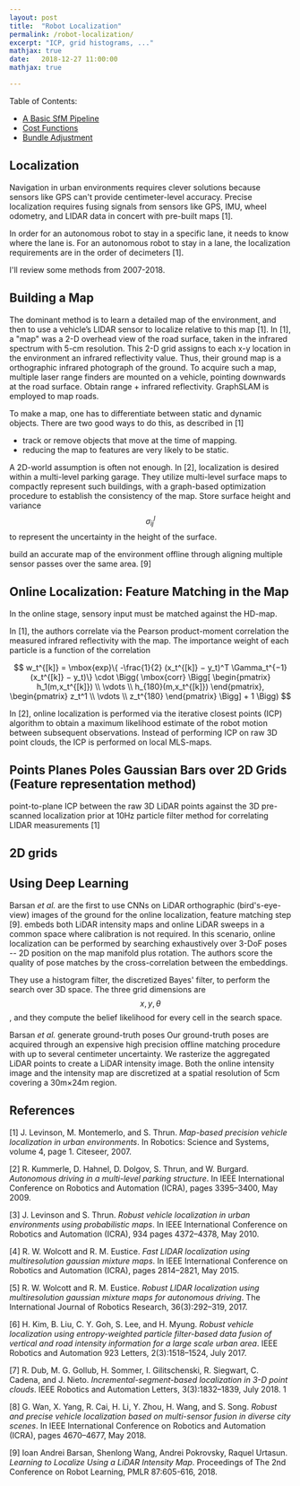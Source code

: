 ```yaml
---
layout: post
title:  "Robot Localization"
permalink: /robot-localization/
excerpt: "ICP, grid histograms, ..."
mathjax: true
date:   2018-12-27 11:00:00
mathjax: true

---
```

Table of Contents:
- [A Basic SfM Pipeline](#sfmpipeline)
- [Cost Functions](#costfunctions)
- [Bundle Adjustment](#bundleadjustment)

<a name='sfmpipeline'></a>

## Localization

Navigation in urban environments requires clever solutions because sensors like GPS can't provide centimeter-level accuracy.  Precise localization requires fusing signals from sensors like GPS, IMU, wheel odometry, and LIDAR data in concert with pre-built maps [1].

In order for an autonomous robot to stay in a specific lane, it needs to know where the lane is. For an autonomous robot to stay in a lane, the localization requirements are in the order of decimeters [1].

I'll review some methods from 2007-2018.

## Building a Map

The dominant method is to learn a detailed map of the environment, and then to use a vehicle’s LIDAR sensor to localize relative to this map [1]. In [1], a "map" was a 2-D overhead view of the road surface, taken in the infrared spectrum with 5-cm resolution. This 2-D grid assigns to each x-y location in the environment an infrared reflectivity value. Thus, their ground map is a orthographic infrared photograph of the ground. To acquire such a map, multiple laser range finders are mounted on a vehicle, pointing downwards at the road surface. Obtain range + infrared reflectivity. GraphSLAM is employed to map roads.

To make a map, one has to differentiate between static and dynamic objects. There are two good ways to do this, as described in [1]
- track or remove objects that move at the time of mapping.
- reducing the map to features are very likely to be static. 

A 2D-world assumption is often not enough. In [2], localization is desired within a multi-level parking garage. They utilize multi-level surface maps to compactly represent such buildings, with a graph-based optimization procedure to establish the consistency of the map. Store surface height and variance $$\sigma_{ij}^{l}$$ to represent the uncertainty in the height of the surface. 

build an accurate map of the environment offline through aligning multiple
sensor passes over the same area. [9]


## Online Localization: Feature Matching in the Map

In the online stage, sensory input must be matched against the HD-map.

In [1], the authors correlate via the Pearson product-moment correlation the measured infrared reflectivity with the map. The importance weight of each particle is a function of the correlation

$$
w_t^{[k]} = \mbox{exp}\{ -\frac{1}{2} (x_t^{[k]} − y_t)^T \Gamma_t^{−1} (x_t^{[k]} − y_t)\} \cdot \Bigg( \mbox{corr} \Bigg[ \begin{pmatrix} h_1(m,x_t^{[k]}) \\ \vdots \\ h_{180}(m,x_t^{[k]}) \end{pmatrix}, \begin{pmatrix} z_t^1 \\ \vdots \\ z_t^{180} \end{pmatrix} \Bigg] + 1 \Bigg)
$$

In [2], online localization is performed via the iterative closest points (ICP) algorithm to obtain a maximum likelihood estimate of the robot motion between subsequent observations. Instead of performing ICP on raw 3D point clouds, the ICP is performed on local MLS-maps.

## Points Planes Poles Gaussian Bars over 2D Grids (Feature representation method)

 point-to-plane ICP between the raw 3D LiDAR points against the 3D pre-scanned localization prior at 10Hz
particle filter method for correlating LIDAR measurements [1]


## 2D grids

## Using Deep Learning

Barsan *et al.* are the first to use CNNs on LiDAR orthographic (bird's-eye-view) images of the ground for the online localization, feature matching step [9].  embeds both LiDAR intensity maps
and online LiDAR sweeps in a common space where calibration is not required. In this scenario, online localization can be performed by searching exhaustively over 3-DoF poses -- 2D position on the map manifold plus rotation. The authors score the quality of pose matches by the cross-correlation between the embeddings.

They use a histogram filter, the discretized Bayes' filter, to perform the search over 3D space. The three grid dimensions are $$x,y,\theta$$, and they compute the belief likelihood for every cell in the search space.

Barsan *et al.* generate ground-truth poses 
Our ground-truth poses are acquired through an expensive high
precision offline matching procedure with up to several centimeter uncertainty. We rasterize the
aggregated LiDAR points to create a LiDAR intensity image. Both the online intensity image and
the intensity map are discretized at a spatial resolution of 5cm covering a 30m×24m region.


## References

[1] J. Levinson, M. Montemerlo, and S. Thrun. *Map-based precision vehicle localization in urban environments*. In Robotics: Science and Systems, volume 4, page 1. Citeseer, 2007.

[2] R. Kummerle, D. Hahnel, D. Dolgov, S. Thrun, and W. Burgard. *Autonomous driving in a multi-level parking structure*. In IEEE International Conference on Robotics and Automation (ICRA), pages 3395–3400, May 2009.

[3] J. Levinson and S. Thrun. *Robust vehicle localization in urban environments using probabilistic maps*. In IEEE International Conference on Robotics and Automation (ICRA), 934 pages 4372–4378, May 2010.

[4] R. W. Wolcott and R. M. Eustice. *Fast LIDAR localization using multiresolution gaussian mixture maps*. In IEEE International Conference on Robotics and Automation (ICRA), pages 2814–2821, May 2015.

[5] R. W. Wolcott and R. M. Eustice. *Robust LIDAR localization using multiresolution gaussian mixture maps for autonomous driving*. The International Journal of Robotics Research, 36(3):292–319, 2017.

[6] H. Kim, B. Liu, C. Y. Goh, S. Lee, and H. Myung. *Robust vehicle localization using entropy-weighted particle filter-based data fusion of vertical and road intensity information for a large scale urban area*. IEEE Robotics and Automation 923 Letters, 2(3):1518–1524, July 2017. 

[7] R. Dub, M. G. Gollub, H. Sommer, I. Gilitschenski, R. Siegwart, C. Cadena, and J. Nieto. *Incremental-segment-based localization in 3-D point clouds*. IEEE Robotics and Automation Letters, 3(3):1832–1839, July 2018. 1

[8] G. Wan, X. Yang, R. Cai, H. Li, Y. Zhou, H. Wang, and S. Song. *Robust and precise vehicle localization based on multi-sensor fusion in diverse city scenes*. In IEEE International Conference on Robotics and Automation (ICRA), pages 4670–4677, May 2018.

[9] Ioan Andrei Barsan, Shenlong Wang, Andrei Pokrovsky, Raquel Urtasun. *Learning to Localize Using a LiDAR Intensity Map*. Proceedings of The 2nd Conference on Robot Learning, PMLR 87:605-616, 2018.

